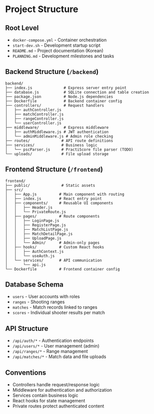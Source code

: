 # Project Structure

## Root Level
- `docker-compose.yml` - Container orchestration
- `start-dev.sh` - Development startup script
- `README.md` - Project documentation (Korean)
- `PLANNING.md` - Development milestones and tasks

## Backend Structure (`/backend`)
```
backend/
├── index.js              # Express server entry point
├── database.js           # SQLite connection and table creation
├── package.json          # Node.js dependencies
├── Dockerfile            # Backend container config
├── controllers/          # Request handlers
│   ├── authController.js
│   ├── matchController.js
│   ├── rangeController.js
│   └── userController.js
├── middleware/           # Express middleware
│   ├── authMiddleware.js # JWT authentication
│   └── adminMiddleware.js # Admin role checking
├── routes/              # API route definitions
├── services/            # Business logic
│   └── pscParser.js     # PractiScore file parser (TODO)
└── uploads/             # File upload storage
```

## Frontend Structure (`/frontend`)
```
frontend/
├── public/              # Static assets
├── src/
│   ├── App.js          # Main component with routing
│   ├── index.js        # React entry point
│   ├── components/     # Reusable UI components
│   │   ├── Header.js
│   │   └── PrivateRoute.js
│   ├── pages/          # Route components
│   │   ├── LoginPage.js
│   │   ├── RegisterPage.js
│   │   ├── MatchListPage.js
│   │   ├── MatchDetailPage.js
│   │   ├── UploadPage.js
│   │   └── Admin/      # Admin-only pages
│   ├── hooks/          # Custom React hooks
│   │   ├── AuthContext.js
│   │   └── useAuth.js
│   └── services/       # API communication
│       └── api.js
└── Dockerfile          # Frontend container config
```

## Database Schema
- `users` - User accounts with roles
- `ranges` - Shooting ranges
- `matches` - Match records linked to ranges
- `scores` - Individual shooter results per match

## API Structure
- `/api/auth/*` - Authentication endpoints
- `/api/users/*` - User management (admin)
- `/api/ranges/*` - Range management
- `/api/matches/*` - Match data and file uploads

## Conventions
- Controllers handle request/response logic
- Middleware for authentication and authorization
- Services contain business logic
- React hooks for state management
- Private routes protect authenticated content